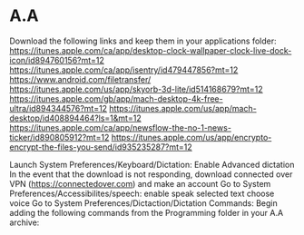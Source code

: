 # A.A
Download the following links and keep them in your applications folder:
https://itunes.apple.com/ca/app/desktop-clock-wallpaper-clock-live-dock-icon/id894760156?mt=12
https://itunes.apple.com/ca/app/isentry/id479447856?mt=12
https://www.android.com/filetransfer/
https://itunes.apple.com/us/app/skyorb-3d-lite/id514168679?mt=12
https://itunes.apple.com/gb/app/mach-desktop-4k-free-ultra/id894344576?mt=12
https://itunes.apple.com/us/app/mach-desktop/id408894464?ls=1&mt=12
https://itunes.apple.com/ca/app/newsflow-the-no-1-news-ticker/id890805912?mt=12
https://itunes.apple.com/us/app/encrypto-encrypt-the-files-you-send/id935235287?mt=12

Launch System Preferences/Keyboard/Dictation:
Enable Advanced dictation
In the event that the download is not responding, download connected over VPN (https://connectedover.com) and make an account
Go to System Preferences/Accessibilites/speech:
enable speak selected text
choose voice
Go to System Preferences/Dictaction/Dictation Commands:
Begin adding the following commands from the Programming folder in your A.A archive:

